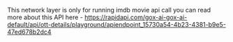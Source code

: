 This network layer is only for running imdb movie api call
you can read more about this API here - https://rapidapi.com/gox-ai-gox-ai-default/api/ott-details/playground/apiendpoint_15730a54-4b23-4381-b9e5-47ed678b2dc4
